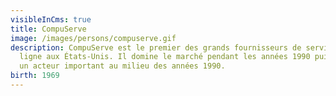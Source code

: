 ```yaml
---
visibleInCms: true
title: CompuServe
image: /images/persons/compuserve.gif
description: CompuServe est le premier des grands fournisseurs de services en
  ligne aux États-Unis. Il domine le marché pendant les années 1990 puis reste
  un acteur important au milieu des années 1990.
birth: 1969
---
```

